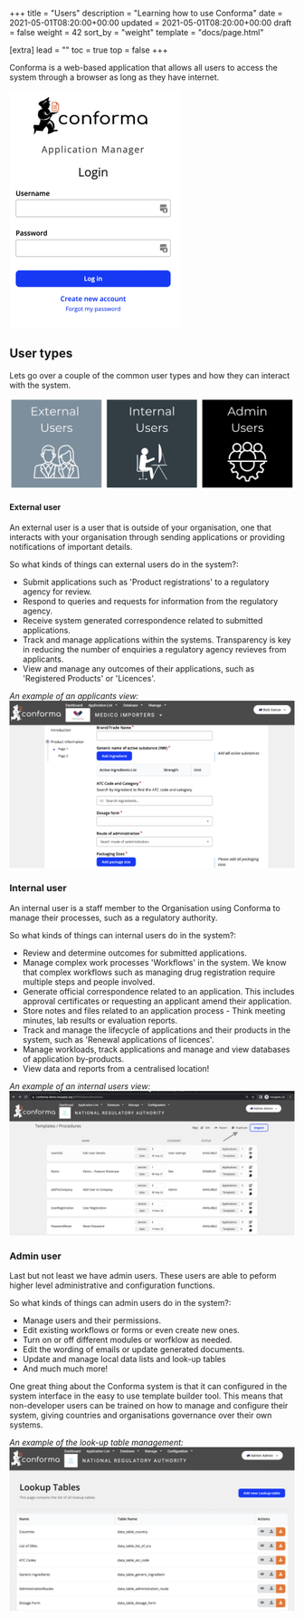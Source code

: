 +++
title = "Users"
description = "Learning how to use Conforma"
date = 2021-05-01T08:20:00+00:00
updated = 2021-05-01T08:20:00+00:00
draft = false
weight = 42
sort_by = "weight"
template = "docs/page.html"

[extra]
lead = ""
toc = true
top = false
+++


Conforma is a web-based application that allows all users to access the system through a browser as long as they have internet. 

![log-in page](/docs/about/demo/1.png)




## User types

Lets go over a couple of the common user types and how they can interact with the system. 


![users](/docs/about/demo/users.png)

#### External user

An external user is a user that is outside of your organisation, one that interacts with your organisation through sending applications or providing notifications of important details. 

So what kinds of things can external users do in the system?: 

- Submit applications such as 'Product registrations' to a regulatory agency for review.
- Respond to queries and requests for information from the regulatory agency. 
- Receive system generated correspondence related to submitted applications. 
- Track and manage applications within the systems. Transparency is key in reducing the number of enquiries a regulatory agency revieves from applicants.  
- View and manage any outcomes of their applications, such as 'Registered Products' or 'Licences'. 

*An example of an applicants view:*
![externaluser](/docs/about/demo/exuser1.png)


### Internal user

An internal user is a staff member to the Organisation using Conforma to manage their processes, such as a regulatory authority.

So what kinds of things can internal users do in the system?: 

- Review and determine outcomes for submitted applications. 
- Manage complex work processes 'Workflows' in the system. We know that complex workflows such as managing drug registration require multiple steps and people involved. 
- Generate official correspondence related to an application. This includes approval certificates or requesting an applicant amend their application. 
- Store notes and files related to an application process - Think meeting minutes, lab results or evaluation reports. 
- Track and manage the lifecycle of applications and their products in the system, such as 'Renewal applications of licences'. 
- Manage workloads, track applications and manage and view databases of application by-products. 
- View data and reports from a centralised location!

*An example of an internal users view:*
![header](/docs/about/demo/inuser.png)

### Admin user

Last but not least we have admin users. These users are able to peform higher level administrative and configuration functions.

So what kinds of things can admin users do in the system?: 

- Manage users and their permissions.
- Edit existing workflows or forms or even create new ones. 
- Turn on or off different modules or worfklow as needed.
- Edit the wording of emails or update generated documents. 
- Update and manage local data lists and look-up tables
- And much much more! 

One great thing about the Conforma system is that it can configured in the system interface in the easy to use template builder tool. This means that non-developer users can be trained on how to manage and configure their system, giving countries and organisations governance over their own systems. 

*An example of the look-up table management:*
![header](/docs/about/demo/lts.png)
